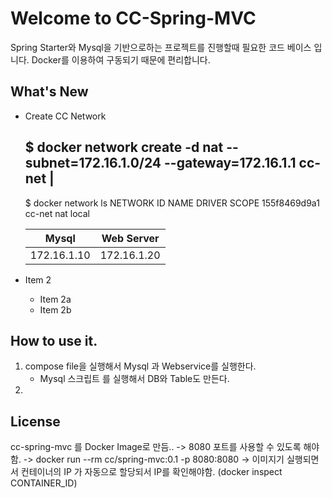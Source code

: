 # Welcome to CC-Spring-MVC

Spring Starter와 Mysql을 기반으로하는 프로젝트를 진행할때 필요한 코드 베이스 입니다.
Docker를 이용하여 구동되기 때문에 편리합니다.

## What's New
* Create CC Network

    $ docker network create -d nat --subnet=172.16.1.0/24 --gateway=172.16.1.1 cc-net |
    -----------------------------------------------------------------------------------

    
    $ docker network ls
    NETWORK ID          NAME                DRIVER              SCOPE
    155f8469d9a1        cc-net              nat                 local

    Mysql         | Web Server        
    ------------- | -------------
    172.16.1.10   | 172.16.1.20

* Item 2
  * Item 2a
  * Item 2b


## How to use it.
1. compose file을 실행해서 Mysql 과 Webservice를 실행한다.
    - Mysql 스크립트 를 실행해서 DB와 Table도 만든다.
2. 

## License


cc-spring-mvc 를 Docker Image로 만듬..
-> 8080 포트를 사용할 수 있도록 해야함.
-> docker run --rm cc/spring-mvc:0.1 -p 8080:8080
-> 이미지기 실행되면서 컨테이너의 IP 가 자동으로 할당되서 IP를 확인해야함. (docker inspect CONTAINER_ID)


